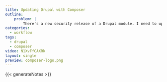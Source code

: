 ```yaml
---
title: Updating Drupal with Composer
outline:
    problem: |
        There's a new security release of a Drupal module. I need to update fast!
categories:
  - workflow
tags:
  - drupal
  - composer
video: N1XvFfCAXRk
layout: single
preview: composer-logo.png
---
```


{{< generateNotes >}}
